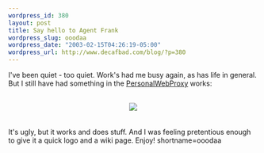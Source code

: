 ```yaml
--- 
wordpress_id: 380
layout: post
title: Say hello to Agent Frank
wordpress_slug: ooodaa
wordpress_date: "2003-02-15T04:26:19-05:00"
wordpress_url: http://www.decafbad.com/blog/?p=380
---
```

I've been quiet - too quiet.  Work's had me busy again, as has life in general.  But I still have had something in the <a href="http://www.decafbad.com/twiki/bin/view/Main/PersonalWebProxy">PersonalWebProxy</a> works:
<br /><br />
<div align="center"><a href="http://www.decafbad.com/twiki/bin/view/Main/AgentFrank"><img src="http://www.decafbad.com/downloads/frankHeader.gif" border="0" /></a></div>
<br /><br />
It's ugly, but it works and does stuff.  And I was feeling pretentious enough to give it a quick logo and a wiki page.  Enjoy!
<!--more-->
shortname=ooodaa
